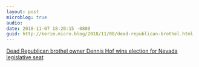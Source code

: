 ```yaml
---
layout: post
microblog: true
audio: 
date: 2018-11-07 18:20:15 -0800
guid: http://kerim.micro.blog/2018/11/08/dead-republican-brothel.html
---
```

[Dead Republican brothel owner Dennis Hof wins election for Nevada legislative seat](https://www.sfchronicle.com/news/article/Dead-Republican-brothel-owner-Dennis-Hof-wins-13370219.php)
